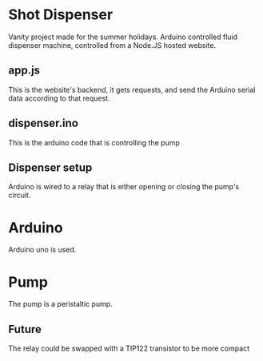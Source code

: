 # Shot Dispenser
Vanity project made for the summer holidays.
Arduino controlled fluid dispenser machine, controlled from a Node.JS hosted website.

## app.js 
This is the website's backend, it gets requests, and send the Arduino serial data according to that request.

## dispenser.ino
This is the arduino code that is controlling the pump

## Dispenser setup
Arduino is wired to a relay that is either opening or closing the pump's circuit.
# Arduino
Arduino uno is used.
# Pump
The pump is a peristaltic pump.

## Future
The relay could be swapped with a TIP122 transistor to be more compact